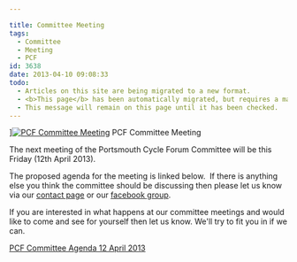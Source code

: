 ```yaml
---

title: Committee Meeting
tags:
  - Committee
  - Meeting
  - PCF
id: 3638
date: 2013-04-10 09:08:33
todo:
  - Articles on this site are being migrated to a new format.
  - <b>This page</b> has been automatically migrated, but requires a manual check-&amp;-tune to ensure the format and links all work as expected.
  - This message will remain on this page until it has been checked.
---
```


][![PCF Committee Meeting](http://www.pompeybug.co.uk/wp-content/uploads/2013/04/Universite-Paris-150x150.jpg)](http://www.pompeybug.co.uk/wp-content/uploads/2013/04/Universite-Paris.jpg) PCF Committee Meeting</figure>

The next meeting of the Portsmouth Cycle Forum Committee will be this Friday (12th April 2013).

The proposed agenda for the meeting is linked below.  If there is anything else you think the committee should be discussing then please let us know via our [contact page](http://www.pompeybug.co.uk/contact-us/ "Contact Us") or our [facebook group](https://www.facebook.com/groups/37059583760/ "Portsmouth Cycle Forum Facebook Group").

If you are interested in what happens at our committee meetings and would like to come and see for yourself then let us know. We'll try to fit you in if we can.

[PCF Committee Agenda 12 April 2013](http://www.pompeybug.co.uk/wp-content/uploads/2013/04/PCF-Committee-Agenda-2013-04-12.pdf "PCF Committee Meeting Agenda April 2013")